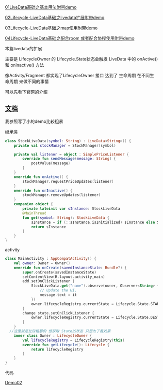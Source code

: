 [01LiveData基础之基本用法附带demo](https://github.com/yuanweiwork/liveDataDemo/blob/master/blog/01Lifecycle-LiveData%E5%9F%BA%E7%A1%80%E4%B9%8B%E5%9F%BA%E6%9C%AC%E7%94%A8%E6%B3%95%E9%99%84%E5%B8%A6demo.md)

[02Lifecycle-LiveData基础之livedata扩展附带demo](https://github.com/yuanweiwork/liveDataDemo/blob/master/blog/02Lifecycle-LiveData%E5%9F%BA%E7%A1%80%E4%B9%8B%E8%87%AA%E5%AE%9A%E4%B9%89livedata%E9%99%84%E5%B8%A6demo.md)

[03Lifecycle-LiveData基础之map使用附带demo](https://github.com/yuanweiwork/liveDataDemo/blob/master/blog/03Lifecycle-LiveData%E5%9F%BA%E7%A1%80%E4%B9%8Bmap%E8%BD%AC%E6%8D%A2%E5%92%8CMediatorLiveData%E7%9A%84%E4%BD%BF%E7%94%A8%E9%99%84%E5%B8%A6demo.md)

[04Lifecycle-LiveData基础之配合room 或者配合协程使用附带demo](https://github.com/yuanweiwork/liveDataDemo/blob/master/blog/04Lifecycle-LiveData%E5%9F%BA%E7%A1%80%E4%B9%8B%E9%85%8D%E5%90%88room%20%E6%88%96%E8%80%85%E9%85%8D%E5%90%88%E5%8D%8F%E7%A8%8B%E4%BD%BF%E7%94%A8%E9%99%84%E5%B8%A6demo.md)

本篇livedata的扩展

主要是 LifecycleOwner 的 Lifecycle.State状态会触发 LiveData 中的 onActive() 和 onInactive() 方法  

像Activity/Fragment 都实现了LifecycleOwner 接口   达到了 生命周期 在不同生命周期 来做不同的事情 

可以先看下官网的介绍 

## [文档](https://developer.android.google.cn/topic/libraries/architecture/livedata?hl=zh_cn#extend_livedata)

我参照写了小的demo比较粗暴

继承类

```kotlin
class StockLiveData(symbol: String) : LiveData<String>() {
    private val stockManager = StockManager(symbol)

    private val listener = object : SimplePriceListener {
        override fun sendMessage(message: String) {
            postValue(message)
        }
    }
    override fun onActive() {
        stockManager.requestPriceUpdates(listener)
    }
    override fun onInactive() {
        stockManager.removeUpdates(listener)
    }
    companion object {
        private lateinit var sInstance: StockLiveData
        @MainThread
        fun get(symbol: String): StockLiveData {
            sInstance = if (::sInstance.isInitialized) sInstance else StockLiveData(symbol)
            return sInstance
        }
    }
}
```

activity

``` kotlin
class MainActivity : AppCompatActivity() {
    val owner: Owner = Owner()
    override fun onCreate(savedInstanceState: Bundle?) {
        super.onCreate(savedInstanceState)
        setContentView(R.layout.activity_main)
        add.setOnClickListener {
            StockLiveData.get("name").observe(owner, Observer<String> {
                // Update the UI.
                message.text = it
            })
            owner.lifecycleRegistry.currentState = Lifecycle.State.STARTED
        }
        change_state.setOnClickListener {
            owner.lifecycleRegistry.currentState = Lifecycle.State.DESTROYED
        }
    }
  //这里就是比较粗暴的 想获取 State的状态 只是为了看效果
    inner class Owner : LifecycleOwner {
        val lifecycleRegistry = LifecycleRegistry(this)
        override fun getLifecycle(): Lifecycle {
            return lifecycleRegistry
        }
    }
}
```

代码

[Demo02](https://github.com/yuanweiwork/liveDataDemo/tree/master)